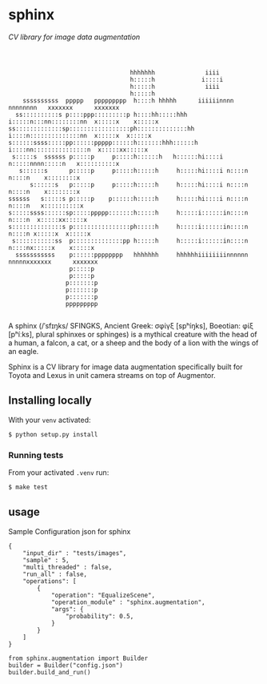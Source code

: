 # sphinx


*CV library for image data augmentation*

```

                                                                                                
                                                                                                
                                  hhhhhhh              iiii                                     
                                  h:::::h             i::::i                                    
                                  h:::::h              iiii                                     
                                  h:::::h                                                       
    ssssssssss  ppppp   ppppppppp  h::::h hhhhh      iiiiiinnnn  nnnnnnnn   xxxxxxx      xxxxxxx
  ss::::::::::s p::::ppp:::::::::p h::::hh:::::hhh   i:::::n:::nn::::::::nn  x:::::x    x:::::x 
ss:::::::::::::sp:::::::::::::::::ph::::::::::::::hh  i::::n::::::::::::::nn  x:::::x  x:::::x  
s::::::ssss:::::pp::::::ppppp::::::h:::::::hhh::::::h i::::nn:::::::::::::::n  x:::::xx:::::x   
 s:::::s  ssssss p:::::p     p:::::h::::::h   h::::::hi::::i n:::::nnnn:::::n   x::::::::::x    
   s::::::s      p:::::p     p:::::h:::::h     h:::::hi::::i n::::n    n::::n    x::::::::x     
      s::::::s   p:::::p     p:::::h:::::h     h:::::hi::::i n::::n    n::::n    x::::::::x     
ssssss   s:::::s p:::::p    p::::::h:::::h     h:::::hi::::i n::::n    n::::n   x::::::::::x    
s:::::ssss::::::sp:::::ppppp:::::::h:::::h     h:::::i::::::in::::n    n::::n  x:::::xx:::::x   
s::::::::::::::s p::::::::::::::::ph:::::h     h:::::i::::::in::::n    n::::n x:::::x  x:::::x  
 s:::::::::::ss  p::::::::::::::pp h:::::h     h:::::i::::::in::::n    n::::nx:::::x    x:::::x 
  sssssssssss    p::::::pppppppp   hhhhhhh     hhhhhhiiiiiiiinnnnnn    nnnnnxxxxxxx      xxxxxxx
                 p:::::p                                                                        
                 p:::::p                                                                        
                p:::::::p                                                                       
                p:::::::p                                                                       
                p:::::::p                                                                       
                ppppppppp                                                                       
                                                                                                

```

A sphinx (/ˈsfɪŋks/ SFINGKS, Ancient Greek: σφίγξ [spʰíŋks], Boeotian: φίξ [pʰíːks], plural sphinxes or sphinges) is a mythical creature with the head of a human, a falcon, a cat, or a sheep and the body of a lion with the wings of an eagle.

Sphinx is a CV library for image data augmentation specifically built
for Toyota and Lexus in unit camera streams on top of Augmentor.

## Installing locally

With your `venv` activated:

```bash
$ python setup.py install
```

### Running tests

From your activated `.venv` run:

```bash
$ make test
```

## usage

Sample Configuration json for sphinx

```
{
    "input_dir" : "tests/images",
    "sample" : 5,
    "multi_threaded" : false,
    "run_all" : false,
    "operations": [
        {
            "operation": "EqualizeScene",
            "operation_module" : "sphinx.augmentation",
            "args": {
                "probability": 0.5,
            }
        }
    ]
}
```

```
from sphinx.augmentation import Builder
builder = Builder("config.json")
builder.build_and_run()
```